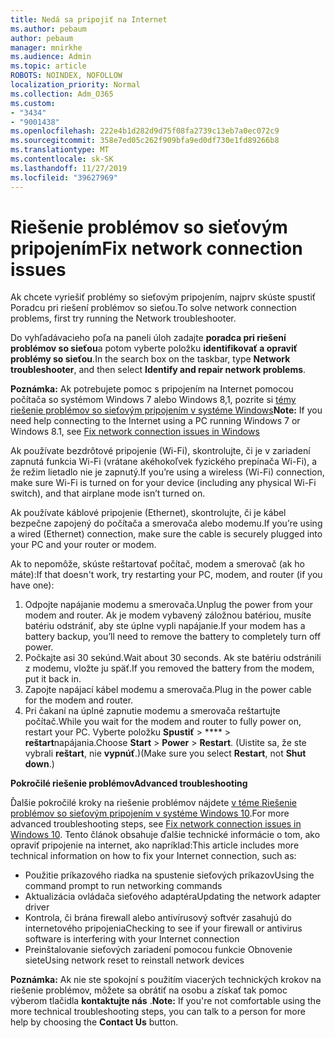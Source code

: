 ```yaml
---
title: Nedá sa pripojiť na Internet
ms.author: pebaum
author: pebaum
manager: mnirkhe
ms.audience: Admin
ms.topic: article
ROBOTS: NOINDEX, NOFOLLOW
localization_priority: Normal
ms.collection: Adm_O365
ms.custom:
- "3434"
- "9001438"
ms.openlocfilehash: 222e4b1d282d9d75f08fa2739c13eb7a0ec072c9
ms.sourcegitcommit: 358e7ed05c262f909bfa9ed0df730e1fd89266b8
ms.translationtype: MT
ms.contentlocale: sk-SK
ms.lasthandoff: 11/27/2019
ms.locfileid: "39627969"
---
```

# <a name="fix-network-connection-issues"></a><span data-ttu-id="050f7-102">Riešenie problémov so sieťovým pripojením</span><span class="sxs-lookup"><span data-stu-id="050f7-102">Fix network connection issues</span></span>

<span data-ttu-id="050f7-103">Ak chcete vyriešiť problémy so sieťovým pripojením, najprv skúste spustiť Poradcu pri riešení problémov so sieťou.</span><span class="sxs-lookup"><span data-stu-id="050f7-103">To solve network connection problems, first try running the Network troubleshooter.</span></span> 

<span data-ttu-id="050f7-104">Do vyhľadávacieho poľa na paneli úloh zadajte **poradca pri riešení problémov so sieťou**a potom vyberte položku **identifikovať a opraviť problémy so sieťou**.</span><span class="sxs-lookup"><span data-stu-id="050f7-104">In the search box on the taskbar, type **Network troubleshooter**, and then select **Identify and repair network problems**.</span></span>

<span data-ttu-id="050f7-105">**Poznámka:** Ak potrebujete pomoc s pripojením na Internet pomocou počítača so systémom Windows 7 alebo Windows 8,1, pozrite si [témy riešenie problémov so sieťovým pripojením v systéme Windows](https://support.microsoft.com/help/15287)</span><span class="sxs-lookup"><span data-stu-id="050f7-105">**Note:** If you need help connecting to the Internet using a PC running Windows 7 or Windows 8.1, see [Fix network connection issues in Windows](https://support.microsoft.com/help/15287)</span></span> 

<span data-ttu-id="050f7-106">Ak používate bezdrôtové pripojenie (Wi-Fi), skontrolujte, či je v zariadení zapnutá funkcia Wi-Fi (vrátane akéhokoľvek fyzického prepínača Wi-Fi), a že režim lietadlo nie je zapnutý.</span><span class="sxs-lookup"><span data-stu-id="050f7-106">If you’re using a wireless (Wi-Fi) connection, make sure Wi-Fi is turned on for your device (including any physical Wi-Fi switch), and that airplane mode isn’t turned on.</span></span>

<span data-ttu-id="050f7-107">Ak používate káblové pripojenie (Ethernet), skontrolujte, či je kábel bezpečne zapojený do počítača a smerovača alebo modemu.</span><span class="sxs-lookup"><span data-stu-id="050f7-107">If you’re using a wired (Ethernet) connection, make sure the cable is securely plugged into your PC and your router or modem.</span></span>

<span data-ttu-id="050f7-108">Ak to nepomôže, skúste reštartovať počítač, modem a smerovač (ak ho máte):</span><span class="sxs-lookup"><span data-stu-id="050f7-108">If that doesn't work, try restarting your PC, modem, and router (if you have one):</span></span>

1. <span data-ttu-id="050f7-109">Odpojte napájanie modemu a smerovača.</span><span class="sxs-lookup"><span data-stu-id="050f7-109">Unplug the power from your modem and router.</span></span> <span data-ttu-id="050f7-110">Ak je modem vybavený záložnou batériou, musíte batériu odstrániť, aby ste úplne vypli napájanie.</span><span class="sxs-lookup"><span data-stu-id="050f7-110">If your modem has a battery backup, you’ll need to remove the battery to completely turn off power.</span></span>
2. <span data-ttu-id="050f7-111">Počkajte asi 30 sekúnd.</span><span class="sxs-lookup"><span data-stu-id="050f7-111">Wait about 30 seconds.</span></span> <span data-ttu-id="050f7-112">Ak ste batériu odstránili z modemu, vložte ju späť.</span><span class="sxs-lookup"><span data-stu-id="050f7-112">If you removed the battery from the modem, put it back in.</span></span>
3. <span data-ttu-id="050f7-113">Zapojte napájací kábel modemu a smerovača.</span><span class="sxs-lookup"><span data-stu-id="050f7-113">Plug in the power cable for the modem and router.</span></span>
4. <span data-ttu-id="050f7-114">Pri čakaní na úplné zapnutie modemu a smerovača reštartujte počítač.</span><span class="sxs-lookup"><span data-stu-id="050f7-114">While you wait for the modem and router to fully power on, restart your PC.</span></span> <span data-ttu-id="050f7-115">Vyberte položku **Spustiť** > \*\*\*\* > **reštart**napájania.</span><span class="sxs-lookup"><span data-stu-id="050f7-115">Choose **Start** > **Power** > **Restart**.</span></span> <span data-ttu-id="050f7-116">(Uistite sa, že ste vybrali **reštart**, nie **vypnúť**.)</span><span class="sxs-lookup"><span data-stu-id="050f7-116">(Make sure you select **Restart**, not **Shut down**.)</span></span>

<span data-ttu-id="050f7-117">**Pokročilé riešenie problémov**</span><span class="sxs-lookup"><span data-stu-id="050f7-117">**Advanced troubleshooting**</span></span>

<span data-ttu-id="050f7-118">Ďalšie pokročilé kroky na riešenie problémov nájdete [v téme Riešenie problémov so sieťovým pripojením v systéme Windows 10](https://support.microsoft.com/help/10741?ocid=SMC10741%2F).</span><span class="sxs-lookup"><span data-stu-id="050f7-118">For more advanced troubleshooting steps, see [Fix network connection issues in Windows 10](https://support.microsoft.com/help/10741?ocid=SMC10741%2F).</span></span> <span data-ttu-id="050f7-119">Tento článok obsahuje ďalšie technické informácie o tom, ako opraviť pripojenie na internet, ako napríklad:</span><span class="sxs-lookup"><span data-stu-id="050f7-119">This article includes more technical information on how to fix your Internet connection, such as:</span></span>

- <span data-ttu-id="050f7-120">Použitie príkazového riadka na spustenie sieťových príkazov</span><span class="sxs-lookup"><span data-stu-id="050f7-120">Using the command prompt to run networking commands</span></span>
- <span data-ttu-id="050f7-121">Aktualizácia ovládača sieťového adaptéra</span><span class="sxs-lookup"><span data-stu-id="050f7-121">Updating the network adapter driver</span></span>
- <span data-ttu-id="050f7-122">Kontrola, či brána firewall alebo antivírusový softvér zasahujú do internetového pripojenia</span><span class="sxs-lookup"><span data-stu-id="050f7-122">Checking to see if your firewall or antivirus software is interfering with your Internet connection</span></span>
- <span data-ttu-id="050f7-123">Preinštalovanie sieťových zariadení pomocou funkcie Obnovenie siete</span><span class="sxs-lookup"><span data-stu-id="050f7-123">Using network reset to reinstall network devices</span></span>

<span data-ttu-id="050f7-124">**Poznámka:** Ak nie ste spokojní s použitím viacerých technických krokov na riešenie problémov, môžete sa obrátiť na osobu a získať tak pomoc výberom tlačidla **kontaktujte nás** .</span><span class="sxs-lookup"><span data-stu-id="050f7-124">**Note:** If you're not comfortable using the more technical troubleshooting steps, you can talk to a person for more help by choosing the **Contact Us** button.</span></span>